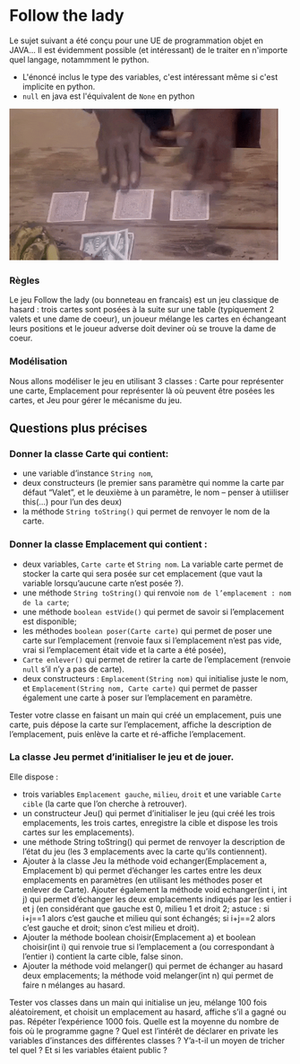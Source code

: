 # Follow the lady

Le sujet suivant a été conçu pour une UE de programmation objet en JAVA... Il est évidemment possible (et intéressant) de le traiter en n'importe quel langage, notammment le python.

* L'énoncé inclus le type des variables, c'est intéressant même si c'est implicite en python.
* `null` en java est l'équivalent de `None` en python

![bonneteau](/exoProg/img/follow.gif)

### Règles

Le jeu Follow the lady (ou bonneteau en francais) est un jeu classique de hasard : trois cartes sont posées à la suite sur une table (typiquement 2 valets et une dame de coeur), un joueur mélange les cartes en échangeant leurs positions et le joueur adverse doit deviner où se trouve la dame de coeur.

### Modélisation

Nous allons modéliser le jeu en utilisant 3 classes : Carte pour représenter une carte, Emplacement pour représenter là où peuvent être posées les cartes, et Jeu pour gérer le mécanisme du jeu.


## Questions plus précises

### Donner la classe **Carte** qui contient:

* une variable d’instance `String nom`, 
* deux constructeurs (le premier sans paramètre qui nomme la carte par défaut “Valet”, et le deuxième à un paramètre, le nom  – penser à utiiliser this(…) pour l’un des deux)
* la méthode `String toString()` qui permet de renvoyer le nom de la carte.

### Donner la classe **Emplacement**  qui contient :

* deux variables, `Carte carte` et `String nom`. La variable carte permet de stocker la carte qui sera posée sur cet emplacement (que vaut la variable lorsqu’aucune carte n’est posée ?).
* une méthode `String toString()` qui renvoie `nom de l’emplacement : nom de la carte`;
* une méthode `boolean estVide()` qui permet de savoir si l’emplacement est disponible;
* les méthodes `boolean poser(Carte carte)` qui permet de poser une carte sur l’emplacement (renvoie faux si l’emplacement n’est pas vide, vrai si l’emplacement était vide et la carte a été posée), 
* `Carte enlever()` qui permet de retirer la carte de l’emplacement (renvoie `null` s’il n’y a pas de carte).
* deux constructeurs : `Emplacement(String nom)` qui initialise juste le nom, et `Emplacement(String nom, Carte carte)` qui permet de passer également une carte à poser sur l’emplacement en paramètre.

Tester votre classe en faisant un main qui créé un emplacement, puis une carte, puis dépose la carte sur l’emplacement, affiche la description de l’emplacement, puis enlève la carte et ré-affiche l’emplacement.

### La classe **Jeu** permet d’initialiser le jeu et de jouer. 

Elle dispose :

* trois variables `Emplacement gauche`, `milieu`, `droit` et une variable `Carte cible` (la carte que l’on cherche à retrouver).
* un constructeur Jeu() qui permet d’initialiser le jeu (qui créé les trois emplacements, les trois cartes, enregistre la cible et dispose les trois cartes sur les emplacements).
* une méthode String toString() qui permet de renvoyer la description de l’état du jeu (les 3 emplacements avec la carte qu’ils contiennent).
* Ajouter à la classe Jeu la méthode void echanger(Emplacement a, Emplacement b) qui permet d’échanger les cartes entre les deux emplacements en paramètres (en utilisant les méthodes poser et enlever de Carte). Ajouter également la méthode void echanger(int i, int j) qui permet d’échanger les deux emplacements indiqués par les entier i et j (en considérant que gauche est 0, milieu 1 et droit 2; astuce : si i+j==1 alors c’est gauche et milieu qui sont échangés; si i+j==2 alors c’est gauche et droit; sinon c’est milieu et droit).
* Ajouter la méthode boolean choisir(Emplacement a) et boolean choisir(int i) qui renvoie true si l’emplacement a  (ou correspondant à l’entier i) contient la carte cible, false sinon.
* Ajouter la méthode void melanger() qui permet de échanger au hasard deux emplacements; la méthode void melanger(int n) qui permet de faire n mélanges au hasard.

Tester vos classes dans un main qui initialise un jeu, mélange 100 fois aléatoirement, et choisit un emplacement au hasard, affiche s’il a gagné ou pas. Répéter l’expérience 1000 fois. Quelle est la moyenne du nombre de fois où le programme gagne  ?
Quel est l’intérêt de déclarer en private les variables d’instances des différentes classes ? Y’a-t-il un moyen de tricher tel quel ? Et si les variables étaient public ?